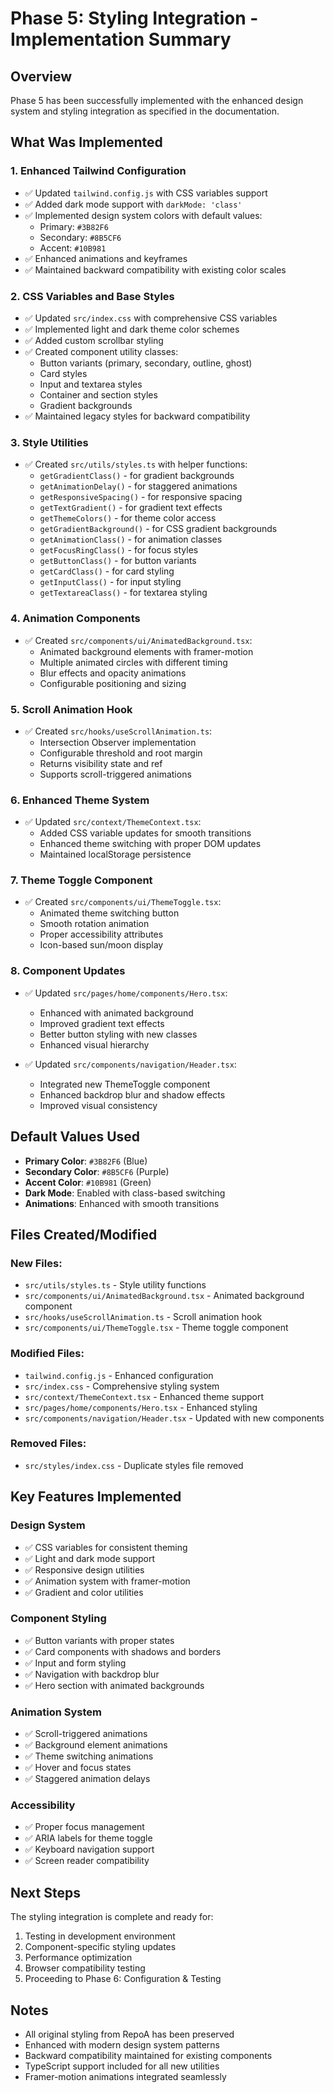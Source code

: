 # Phase 5: Styling Integration - Implementation Summary

## Overview
Phase 5 has been successfully implemented with the enhanced design system and styling integration as specified in the documentation.

## What Was Implemented

### 1. Enhanced Tailwind Configuration
- ✅ Updated `tailwind.config.js` with CSS variables support
- ✅ Added dark mode support with `darkMode: 'class'`
- ✅ Implemented design system colors with default values:
  - Primary: `#3B82F6`
  - Secondary: `#8B5CF6`
  - Accent: `#10B981`
- ✅ Enhanced animations and keyframes
- ✅ Maintained backward compatibility with existing color scales

### 2. CSS Variables and Base Styles
- ✅ Updated `src/index.css` with comprehensive CSS variables
- ✅ Implemented light and dark theme color schemes
- ✅ Added custom scrollbar styling
- ✅ Created component utility classes:
  - Button variants (primary, secondary, outline, ghost)
  - Card styles
  - Input and textarea styles
  - Container and section styles
  - Gradient backgrounds
- ✅ Maintained legacy styles for backward compatibility

### 3. Style Utilities
- ✅ Created `src/utils/styles.ts` with helper functions:
  - `getGradientClass()` - for gradient backgrounds
  - `getAnimationDelay()` - for staggered animations
  - `getResponsiveSpacing()` - for responsive spacing
  - `getTextGradient()` - for gradient text effects
  - `getThemeColors()` - for theme color access
  - `getGradientBackground()` - for CSS gradient backgrounds
  - `getAnimationClass()` - for animation classes
  - `getFocusRingClass()` - for focus styles
  - `getButtonClass()` - for button variants
  - `getCardClass()` - for card styling
  - `getInputClass()` - for input styling
  - `getTextareaClass()` - for textarea styling

### 4. Animation Components
- ✅ Created `src/components/ui/AnimatedBackground.tsx`:
  - Animated background elements with framer-motion
  - Multiple animated circles with different timing
  - Blur effects and opacity animations
  - Configurable positioning and sizing

### 5. Scroll Animation Hook
- ✅ Created `src/hooks/useScrollAnimation.ts`:
  - Intersection Observer implementation
  - Configurable threshold and root margin
  - Returns visibility state and ref
  - Supports scroll-triggered animations

### 6. Enhanced Theme System
- ✅ Updated `src/context/ThemeContext.tsx`:
  - Added CSS variable updates for smooth transitions
  - Enhanced theme switching with proper DOM updates
  - Maintained localStorage persistence

### 7. Theme Toggle Component
- ✅ Created `src/components/ui/ThemeToggle.tsx`:
  - Animated theme switching button
  - Smooth rotation animation
  - Proper accessibility attributes
  - Icon-based sun/moon display

### 8. Component Updates
- ✅ Updated `src/pages/home/components/Hero.tsx`:
  - Enhanced with animated background
  - Improved gradient text effects
  - Better button styling with new classes
  - Enhanced visual hierarchy

- ✅ Updated `src/components/navigation/Header.tsx`:
  - Integrated new ThemeToggle component
  - Enhanced backdrop blur and shadow effects
  - Improved visual consistency

## Default Values Used
- **Primary Color**: `#3B82F6` (Blue)
- **Secondary Color**: `#8B5CF6` (Purple)
- **Accent Color**: `#10B981` (Green)
- **Dark Mode**: Enabled with class-based switching
- **Animations**: Enhanced with smooth transitions

## Files Created/Modified

### New Files:
- `src/utils/styles.ts` - Style utility functions
- `src/components/ui/AnimatedBackground.tsx` - Animated background component
- `src/hooks/useScrollAnimation.ts` - Scroll animation hook
- `src/components/ui/ThemeToggle.tsx` - Theme toggle component

### Modified Files:
- `tailwind.config.js` - Enhanced configuration
- `src/index.css` - Comprehensive styling system
- `src/context/ThemeContext.tsx` - Enhanced theme support
- `src/pages/home/components/Hero.tsx` - Enhanced styling
- `src/components/navigation/Header.tsx` - Updated with new components

### Removed Files:
- `src/styles/index.css` - Duplicate styles file removed

## Key Features Implemented

### Design System
- ✅ CSS variables for consistent theming
- ✅ Light and dark mode support
- ✅ Responsive design utilities
- ✅ Animation system with framer-motion
- ✅ Gradient and color utilities

### Component Styling
- ✅ Button variants with proper states
- ✅ Card components with shadows and borders
- ✅ Input and form styling
- ✅ Navigation with backdrop blur
- ✅ Hero section with animated backgrounds

### Animation System
- ✅ Scroll-triggered animations
- ✅ Background element animations
- ✅ Theme switching animations
- ✅ Hover and focus states
- ✅ Staggered animation delays

### Accessibility
- ✅ Proper focus management
- ✅ ARIA labels for theme toggle
- ✅ Keyboard navigation support
- ✅ Screen reader compatibility

## Next Steps
The styling integration is complete and ready for:
1. Testing in development environment
2. Component-specific styling updates
3. Performance optimization
4. Browser compatibility testing
5. Proceeding to Phase 6: Configuration & Testing

## Notes
- All original styling from RepoA has been preserved
- Enhanced with modern design system patterns
- Backward compatibility maintained for existing components
- TypeScript support included for all new utilities
- Framer-motion animations integrated seamlessly 